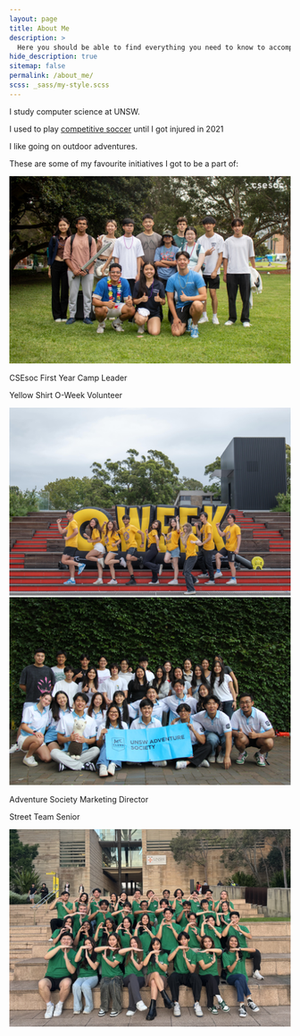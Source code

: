 ```yaml
---
layout: page
title: About Me
description: >
  Here you should be able to find everything you need to know to accomplish the most common tasks when blogging with Hydejack.
hide_description: true
sitemap: false
permalink: /about_me/
scss: _sass/my-style.scss
---
```

<link rel="stylesheet" href="{{ 'assets/img/css/img.css' | relative_url }}">
<link rel="stylesheet" href="{{ 'stylesheet/textstyle.css' | relative_url }}">
<link rel="stylesheet" href="{{ 'stylesheet/styles.css' | relative_url }}">
I study computer science at UNSW.

I used to play [competitive soccer](https://websites.mygameday.app/team_info.cgi?action=PSTATS&pID=197536283&client=1-10179-150739-399133-20390196&ocompID=399133) until I got injured in 2021

I like going on outdoor adventures.

These are some of my favourite initiatives I got to be a part of:

<div class="image-description-container animated-text">
  <div>  
    <img src="../assets/img/cse_camp.jpg" alt="CSE Camp" class="about_me_img">
  </div>
  <div class="description-container"> 
    <p class="description purpletext">CSEsoc First Year Camp Leader</p>
  </div>
</div>
<div class="image-description-container animated-text">
  <div class="description-container"> 
    <p class="description purpletext">Yellow Shirt O-Week Volunteer</p>
  </div>
  <div>  
    <img src="../assets/img/YS_photo.jpg" alt="Yellow Shirts" class="about_me_img">
  </div>
</div>

<div class="image-description-container animated-text">
  <div>  
    <img src="../assets/img/adsoc.JPG" alt="ADSOC" class="about_me_img">
  </div>
  <div class="description-container"> 
    <p class="description purpletext">Adventure Society Marketing Director</p>
  </div>
</div>

<div class="image-description-container animated-text">
  <div class="description-container"> 
    <p class="description purpletext">Street Team Senior</p>
  </div>
  <div>  
    <img src="../assets/img/ST_edited.jpg" alt="Street Term" class="about_me_img">
  </div>
</div>

<script src="https://cdnjs.cloudflare.com/ajax/libs/jquery/3.7.1/jquery.min.js"></script>
<script src="{{ '/scripts/fadescript.js' | relative_url }}"></script>

[install]: install.md
[upgrade]: upgrade.md
[config]: config.md
[basics]: basics.md
[writing]: writing.md
[scripts]: scripts.md
[build]: build.md
[advanced]: advanced.md
[LICENSE]: ../LICENSE.md
[NOTICE]: ../NOTICE.md
[CHANGELOG]: ../CHANGELOG.md
